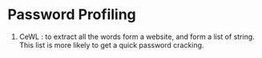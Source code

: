 # Password Profiling

1. CeWL : to extract all the words form a website, and form a list of string. This list is more likely to get a quick password cracking.

